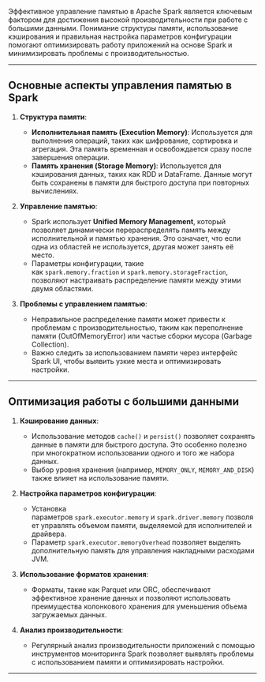 
Эффективное управление памятью в Apache Spark является ключевым фактором для достижения высокой производительности при работе с большими данными. Понимание структуры памяти, использование кэширования и правильная настройка параметров конфигурации помогают оптимизировать работу приложений на основе Spark и минимизировать проблемы с производительностью.

---
## Основные аспекты управления памятью в Spark

1. **Структура памяти**:
    
    - **Исполнительная память (Execution Memory)**: Используется для выполнения операций, таких как шифрование, сортировка и агрегация. Эта память временная и освобождается сразу после завершения операции.
    - **Память хранения (Storage Memory)**: Используется для кэширования данных, таких как RDD и DataFrame. Данные могут быть сохранены в памяти для быстрого доступа при повторных вычислениях.
    
2. **Управление памятью**:
    
    - Spark использует **Unified Memory Management**, который позволяет динамически перераспределять память между исполнительной и памятью хранения. Это означает, что если одна из областей не используется, другая может занять её место.
    - Параметры конфигурации, такие как `spark.memory.fraction` и `spark.memory.storageFraction`, позволяют настраивать распределение памяти между этими двумя областями.
    
3. **Проблемы с управлением памятью**:
    
    - Неправильное распределение памяти может привести к проблемам с производительностью, таким как переполнение памяти (OutOfMemoryError) или частые сборки мусора (Garbage Collection).
    - Важно следить за использованием памяти через интерфейс Spark UI, чтобы выявить узкие места и оптимизировать настройки.
---
## Оптимизация работы с большими данными

1. **Кэширование данных**:
    
    - Использование методов `cache()` и `persist()` позволяет сохранять данные в памяти для быстрого доступа. Это особенно полезно при многократном использовании одного и того же набора данных.
    - Выбор уровня хранения (например, `MEMORY_ONLY`, `MEMORY_AND_DISK`) также влияет на использование памяти.
    
2. **Настройка параметров конфигурации**:
    
    - Установка параметров `spark.executor.memory` и `spark.driver.memory` позволяет управлять объемом памяти, выделяемой для исполнителей и драйвера.
    - Параметр `spark.executor.memoryOverhead` позволяет выделять дополнительную память для управления накладными расходами JVM.
    
3. **Использование форматов хранения**:
    
    - Форматы, такие как Parquet или ORC, обеспечивают эффективное хранение данных и позволяют использовать преимущества колонкового хранения для уменьшения объема загружаемых данных.
    
4. **Анализ производительности**:
    
    - Регулярный анализ производительности приложений с помощью инструментов мониторинга Spark позволяет выявлять проблемы с использованием памяти и оптимизировать настройки.
---


